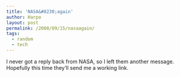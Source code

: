 ```yaml
---
title: 'NASA&#8230;again'
author: Harpo
layout: post
permalink: /2008/09/15/nasaagain/
tags:
  - random
  - tech
---
```

I never got a reply back from NASA, so I left them another message. Hopefully this time they&#8217;ll send me a working link.